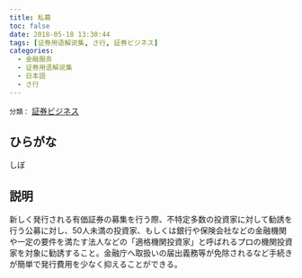 ```yaml
---
title: 私募
toc: false
date: 2018-05-18 13:30:44
tags: [证券用语解说集, さ行, 証券ビジネス]
categories:
  - 金融服务
  - 证券用语解说集
  - 日本語
  - さ行
---
```


`分類：` [証券ビジネス](/tags/証券ビジネス/)

## ひらがな

しぼ

## 説明

新しく発行される有価証券の募集を行う際、不特定多数の投資家に対して勧誘を行う公募に対し、50人未満の投資家、もしくは銀行や保険会社などの金融機関や一定の要件を満たす法人などの「適格機関投資家」と呼ばれるプロの機関投資家を対象に勧誘すること。金融庁へ取扱いの届出義務等が免除されるなど手続きが簡単で発行費用を少なく抑えることができる。
